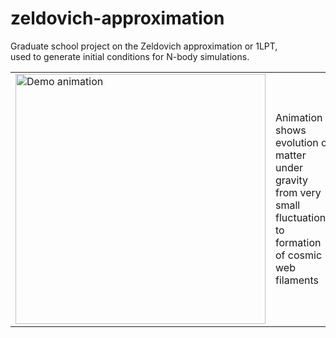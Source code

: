 <h1>zeldovich-approximation</h1>
Graduate school project on the Zeldovich approximation or 1LPT,<br>
      used to generate initial conditions for N-body simulations.
<table>
  <tr>
    <td>
      <img src="https://github.com/rsujatha/zeldovich-approx/blob/main/zeldovich100.gif?raw=true" alt="Demo animation" width="400"/>
    </td>
    <td>
      Animation shows evolution of matter under gravity from very small fluctuations to formation of cosmic web filaments
    </td>
  </tr>
</table>
